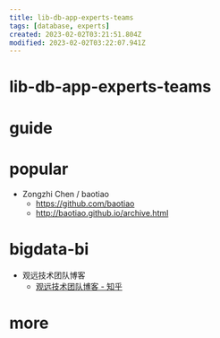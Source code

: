```yaml
---
title: lib-db-app-experts-teams
tags: [database, experts]
created: 2023-02-02T03:21:51.804Z
modified: 2023-02-02T03:22:07.941Z
---
```


# lib-db-app-experts-teams

# guide

# popular
- Zongzhi Chen / baotiao
  - https://github.com/baotiao
  - http://baotiao.github.io/archive.html
# bigdata-bi
- 观远技术团队博客
  - [观远技术团队博客 - 知乎](https://www.zhihu.com/column/c_1473064639017254912)
# more
